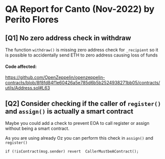# **QA Report for Canto (Nov-2022) by Perito Flores**



## [Q1] No zero address check in withdraw 

The function `withdraw()` is missing zero address check for `_recipient` so it is possible to accidentally send ETH to zero address causing loss of funds

#### Code affected:

https://github.com/OpenZeppelin/openzeppelin-contracts/blob/8f8fd84f1e60426a5e785d6b5b2524938271bb05/contracts/utils/Address.sol#L63



## [Q2] Consider checking if the caller of `register()` and `assign()` is actually a smart contract

Maybe you could add a check to prevent EOA to call register or assign without being a smart contract.   

As you are using already Oz you can perform this check in `assign()` and `register()`

`if (!isContract(msg.sender) revert  CallerMustbeAContract();`